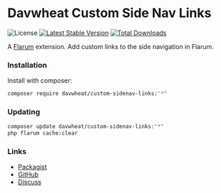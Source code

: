 # Davwheat Custom Side Nav Links

![License](https://img.shields.io/badge/license-MIT-blue.svg) [![Latest Stable Version](https://img.shields.io/packagist/v/davwheat/custom-sidenav-links.svg)](https://packagist.org/packages/davwheat/custom-sidenav-links) [![Total Downloads](https://img.shields.io/packagist/dt/davwheat/custom-sidenav-links.svg)](https://packagist.org/packages/davwheat/custom-sidenav-links)

A [Flarum](http://flarum.org) extension. Add custom links to the side navigation in Flarum.

### Installation

Install with composer:

```sh
composer require davwheat/custom-sidenav-links:"*"
```

### Updating

```sh
composer update davwheat/custom-sidenav-links:"*"
php flarum cache:clear
```

### Links

- [Packagist](https://packagist.org/packages/davwheat/custom-sidenav-links)
- [GitHub](https://github.com/davwheat/custom-sidenav-links)
- [Discuss](https://discuss.flarum.org/d/1)
